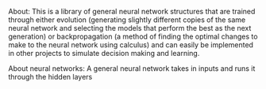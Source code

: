 About: This is a library of general neural network structures that are trained through either evolution (generating slightly different copies of the same neural network and selecting the models that perform the best as the next generation) or backpropagation (a method of finding the optimal changes to make to the neural network using calculus) and can easily be implemented in other projects to simulate decision making and learning. 

About neural networks: A general neural network takes in inputs and runs it through the hidden layers 

